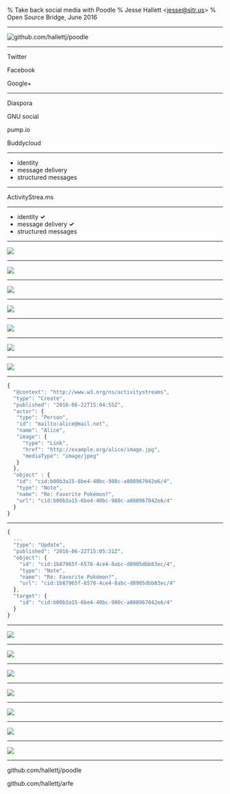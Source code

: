 % Take back social media with Poodle
% Jesse Hallett &lt;jesse@sitr.us&gt;
% Open Source Bridge, June 2016

---

![github.com/hallettj/poodle](icon.svg)

---

Twitter

Facebook

Google+

---

Diaspora

GNU social

pump.io

Buddycloud

---

- identity
- message delivery
- structured messages

---

ActivityStrea.ms

---

- identity <b>&#x2713;</b>
- message delivery <b>&#x2713;</b>
- structured messages

---

![](message-wide.png)

---

![](document-wide.png)

---

![](link-to-document.png)

---

![](permalink.png)

---

![](who-can-see-this-discussion.png)

---

![](private-aside-1.png)

---

![](private-aside-2.png)

---

```js
{
  "@context": "http://www.w3.org/ns/activitystreams",
  "type": "Create",
  "published": "2016-06-22T15:04:55Z",
  "actor": {
   "type": "Person",
   "id": "mailto:alice@mail.net",
   "name": "Alice",
   "image": {
     "type": "Link",
     "href": "http://example.org/alice/image.jpg",
     "mediaType": "image/jpeg"
   }
  },
  "object" : {
   "id": "cid:b00b3a15-6be4-40bc-980c-a808967042e6/4",
   "type": "Note",
   "name": "Re: Favorite Pokémon?",
   "url": "cid:b00b3a15-6be4-40bc-980c-a808967042e6/4"
  }
}
```

---

```js
{
  ...
  "type": "Update",
  "published": "2016-06-22T15:05:31Z",
  "object": {
    "id": "cid:1b87965f-6578-4ce4-8abc-d8905dbb83ec/4",
    "type": "Note",
    "name": "Re: Favorite Pokémon?",
    "url": "cid:1b87965f-6578-4ce4-8abc-d8905dbb83ec/4"
  },
  "target": {
    "id": "cid:b00b3a15-6be4-40bc-980c-a808967042e6/4"
  }
}
```

---

![](alice-and-bob.png)

---

![](email-as-identity.png)

---

![](chat-via-email.png)

---

![](chat-with-group.png)

---

![](group-grows.png)

---

![](alice-publishes-to-web.png)

---

![](bob-follows-alice.png)

---

github.com/hallettj/poodle

github.com/hallettj/arfe
